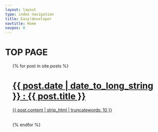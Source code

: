 ```yaml
---
layout: layout
type: index navigation
title: Easy!developer
navtitle: Home
navpos: 0
---
```

<h1>TOP PAGE</h1>
<ul>
{% for post in site.posts %}
    <a href="{{ post.url }}">
    <h1>
    {{ post.date | date_to_long_string }} : {{ post.title }}
    </h1>
    {{ post.content | strip_html | truncatewords: 10 }}
    </a>
    <br><br>

{% endfor %}
</ul>